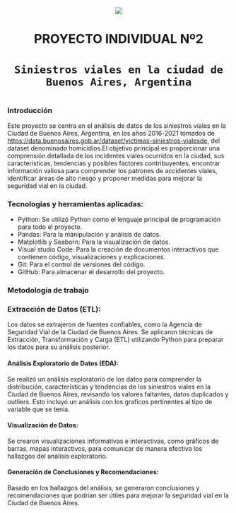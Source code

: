 <p align='center'>
<img src ="https://d31uz8lwfmyn8g.cloudfront.net/Assets/logo-henry-white-lg.png">
<p>

# <h1 align=center> **PROYECTO INDIVIDUAL Nº2** </h1>

# <h1 align=center>**`Siniestros viales en la ciudad de Buenos Aires, Argentina`**</h1>
<h1 align='center'>
 
### Introducción

Este proyecto se centra en el análisis de datos de los siniestros viales en la Ciudad de Buenos Aires, Argentina, en los años 2016-2021 tomados de https://data.buenosaires.gob.ar/dataset/victimas-siniestros-vialesde, del dataset denominado homicidios.El objetivo principal es proporcionar una comprensión detallada de los incidentes viales ocurridos en la ciudad, sus características, tendencias y posibles factores contribuyentes, encontrar información valiosa para comprender los patrones de accidentes viales, identificar áreas de alto riesgo y proponer medidas para mejorar la seguridad vial en la ciudad.

### Tecnologias y herramientas aplicadas:

- Python: Se utilizó Python como el lenguaje principal de programación para todo el proyecto.
- Pandas: Para la manipulación y análisis de datos.
- Matplotlib y Seaborn: Para la visualización de datos.
- Visual studio Code: Para la creación de documentos interactivos que contienen código, visualizaciones y explicaciones.
- Git: Para el control de versiones del código.
- GitHub: Para almacenar el desarrollo del proyecto.

### Metodología de trabajo
### Extracción de Datos (ETL):
Los datos se extrajeron de fuentes confiables, como la Agencia de Seguridad Vial de la Ciudad de Buenos Aires. Se aplicaron técnicas de Extracción, Transformación y Carga (ETL) utilizando Python para preparar los datos para su análisis posterior.

#### Análisis Exploratorio de Datos (EDA):
Se realizó un análisis exploratorio de los datos para comprender la distribución, características y tendencias de los siniestros viales en la Ciudad de Buenos Aires, revisando los valores faltantes, datos duplicados y outliers. Esto incluyó un análisis con los graficos pertinentes al tipo de variable que se  tenia. 

#### Visualización de Datos: 
Se crearon visualizaciones informativas e interactivas, como gráficos de barras, mapas interactivos, para comunicar de manera efectiva los hallazgos del análisis exploratorio.

####  Generación de Conclusiones y Recomendaciones:
Basado en los hallazgos del análisis, se generaron conclusiones y recomendaciones que podrían ser útiles para mejorar la seguridad vial en la Ciudad de Buenos Aires.